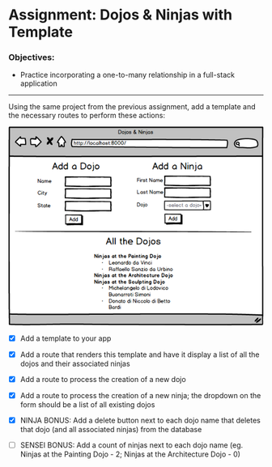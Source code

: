# Assignment: Dojos & Ninjas with Template

### Objectives:

- Practice incorporating a one-to-many relationship in a full-stack application
<hr>
Using the same project from the previous assignment, add a template and the necessary routes to perform these actions:

![](<Dojos_Ninjas_(Django).png>)

- [x] Add a template to your app

- [x] Add a route that renders this template and have it display a list of all the dojos and their associated ninjas

- [x] Add a route to process the creation of a new dojo

- [x] Add a route to process the creation of a new ninja; the dropdown on the form should be a list of all existing dojos

- [x] NINJA BONUS: Add a delete button next to each dojo name that deletes that dojo (and all associated ninjas) from the database

- [ ] SENSEI BONUS: Add a count of ninjas next to each dojo name (eg. Ninjas at the Painting Dojo - 2; Ninjas at the Architecture Dojo - 0)
